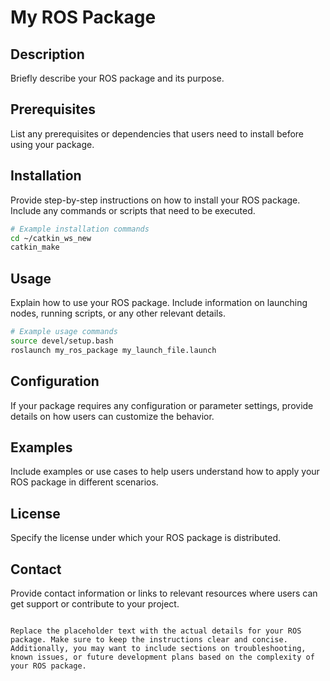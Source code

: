
# My ROS Package

## Description

Briefly describe your ROS package and its purpose.

## Prerequisites

List any prerequisites or dependencies that users need to install before using your package.

## Installation

Provide step-by-step instructions on how to install your ROS package. Include any commands or scripts that need to be executed.

```bash
# Example installation commands
cd ~/catkin_ws_new
catkin_make
```

## Usage

Explain how to use your ROS package. Include information on launching nodes, running scripts, or any other relevant details.

```bash
# Example usage commands
source devel/setup.bash
roslaunch my_ros_package my_launch_file.launch
```

## Configuration

If your package requires any configuration or parameter settings, provide details on how users can customize the behavior.

## Examples

Include examples or use cases to help users understand how to apply your ROS package in different scenarios.

## License

Specify the license under which your ROS package is distributed.

## Contact

Provide contact information or links to relevant resources where users can get support or contribute to your project.

```

Replace the placeholder text with the actual details for your ROS package. Make sure to keep the instructions clear and concise. Additionally, you may want to include sections on troubleshooting, known issues, or future development plans based on the complexity of your ROS package.
